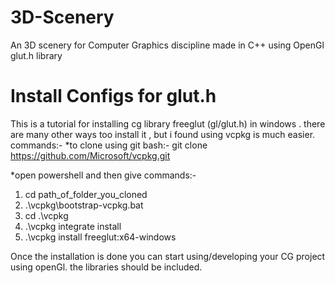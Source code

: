 # 3D-Scenery

An 3D scenery for Computer Graphics discipline made in C++ using OpenGl glut.h library

# Install Configs for glut.h

This is a tutorial for installing cg library freeglut (gl/glut.h) in windows .
there are many other ways too install it , but i found using vcpkg is much easier. 
commands:-
*to clone using git bash:-
git clone https://github.com/Microsoft/vcpkg.git

*open powershell and then give commands:-
1.  cd path_of_folder_you_cloned
2. .\vcpkg\bootstrap-vcpkg.bat
3. cd .\vcpkg
4. .\vcpkg integrate install
5.  .\vcpkg install freeglut:x64-windows

Once the installation is done you can start using/developing your CG project using openGl. the libraries should be included.